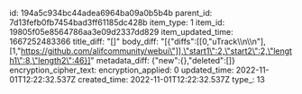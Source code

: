 id: 194a5c934bc44adea6964ba09a0b5b4b
parent_id: 7d13fefb0fb7454bad3ff61185dc428b
item_type: 1
item_id: 19805f05e8564786aa3e09d2337dd829
item_updated_time: 1667252483366
title_diff: "[]"
body_diff: "[{\"diffs\":[[0,\"uTrack\\\n\\\n\"],[1,\"https://github.com/alifcommunity/webui\"]],\"start1\":2,\"start2\":2,\"length1\":8,\"length2\":46}]"
metadata_diff: {"new":{},"deleted":[]}
encryption_cipher_text: 
encryption_applied: 0
updated_time: 2022-11-01T12:22:32.537Z
created_time: 2022-11-01T12:22:32.537Z
type_: 13